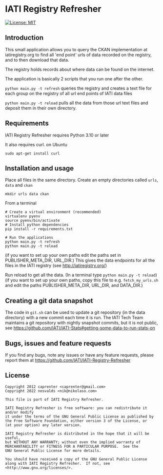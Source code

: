 IATI Registry Refresher
=======================

[![License: MIT](https://img.shields.io/badge/license-GPLv3-blue.svg)](https://github.com/IATI/IATI-Registry-Refresher#licence)

Introduction
------------

This small application allows you to query the CKAN implementation at iatiregistry.org
to find all 'end point' urls of data recorded on the registry, and to then download that data.

The registry holds records about where data can be found on the internet.

The application is basically 2 scripts that you run one after the other.

`python main.py -t refresh` 
queries the registry and creates a text file for each group on the registry of all url end points of IATI data files

`python main.py -t reload` 
pulls all the data from those url text files and deposit them in their own directory.


Requirements
------------
IATI Registry Refresher requires Python 3.10 or later

It also requires curl.
on Ubuntu 
```
sudo apt-get install curl
```


Installation and usage
----------------------

Place all files in the same directory.
Create an empty directories called `urls`, `data` and `ckan`
```
mkdir urls data ckan
```

From a terminal

```
# Create a virtual environment (recommended)
virtualenv pyenv
source pyenv/bin/activate
# Install python dependencies
pip install -r requirements.txt
```

```
# Run the applications
python main.py -t refresh 
python main.py -t reload
```


(if you want to set up your own paths edit the paths set in PUBLISHER_META_DIR, URL_DIR.)
This gives the data endpoints for all the files in the IATI registry (see 
http://iatiregistry.org/)

Run reload to get all the data.
(In a terminal type `python main.py -t reload`) 
(if you want to set up your own paths, copy this file to e.g. `fetch_my_urls.sh` and edit the paths PUBLISHER_META_DIR, URL_DIR, and DATA_DIR.)


Creating a git data snapshot
----------------------------

The code in `git.sh` can be used to update a git repository (in the data directory) with a new commit each time it is run. The IATI Tech Team maintains a git repository with nightly snapshot commits, but it is not public, see https://github.com/IATI/IATI-Stats#getting-some-data-to-run-stats-on


Bugs, issues and feature requests
--------------------------------

If you find any bugs, note any issues or have any feature requests, please
report them at https://github.com/IATI/IATI-Registry-Refresher

License
-------

``` 
Copyright 2012 caprenter <caprenter@gmail.com>
Copyright 2022 nosvalds <nik@nikolaso.com>

This file is part of IATI Registry Refresher.
     
IATI Registry Refresher is free software: you can redistribute it and/or modify
it under the terms of the GNU General Public License as published by
the Free Software Foundation, either version 3 of the License, or
(at your option) any later version.
    
IATI Registry Refresher is distributed in the hope that it will be useful,
but WITHOUT ANY WARRANTY; without even the implied warranty of
MERCHANTABILITY or FITNESS FOR A PARTICULAR PURPOSE.  See the
GNU General Public License for more details.
    
You should have received a copy of the GNU General Public License
along with IATI Registry Refresher.  If not, see <http://www.gnu.org/licenses/>.
```
